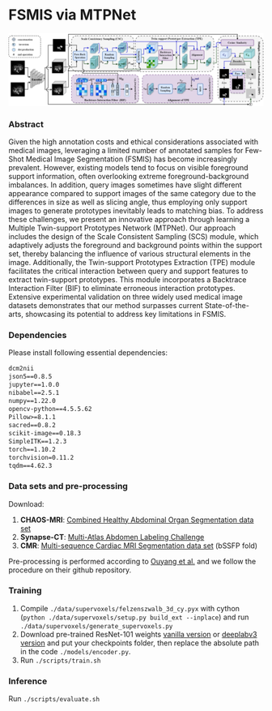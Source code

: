 # FSMIS via MTPNet

![image](https://github.com/FeifanSong/MTPNet/blob/master/Image.png)

### Abstract
Given the high annotation costs and ethical considerations associated with medical images, leveraging a limited number of annotated samples for Few-Shot Medical Image Segmentation (FSMIS) has become increasingly prevalent. However, existing models tend to focus on visible foreground support information, often overlooking extreme foreground-background imbalances. In addition, query images sometimes have slight different appearance compared to support images of the same category due to the differences in size as well as slicing angle, thus employing only support images to generate prototypes inevitably leads to matching bias.
To address these challenges, we present an innovative approach through learning a Multiple Twin-support Prototypes Network (MTPNet). Our approach includes the design of the Scale Consistent Sampling (SCS) module, which adaptively adjusts the foreground and background points within the support set, thereby balancing the influence of various structural elements in the image. Additionally, the Twin-support Prototypes Extraction (TPE) module facilitates the critical interaction between query and support features to extract twin-support prototypes. This module incorporates a Backtrace Interaction Filter (BIF) to eliminate erroneous interaction prototypes. Extensive experimental validation on three widely used medical image datasets demonstrates that our method surpasses current State-of-the-arts, showcasing its potential to address key limitations in FSMIS.

### Dependencies
Please install following essential dependencies:
```
dcm2nii
json5==0.8.5
jupyter==1.0.0
nibabel==2.5.1
numpy==1.22.0
opencv-python==4.5.5.62
Pillow>=8.1.1
sacred==0.8.2
scikit-image==0.18.3
SimpleITK==1.2.3
torch==1.10.2
torchvision=0.11.2
tqdm==4.62.3
```

### Data sets and pre-processing
Download:
1) **CHAOS-MRI**: [Combined Healthy Abdominal Organ Segmentation data set](https://chaos.grand-challenge.org/)
2) **Synapse-CT**: [Multi-Atlas Abdomen Labeling Challenge](https://www.synapse.org/#!Synapse:syn3193805/wiki/218292)
3) **CMR**: [Multi-sequence Cardiac MRI Segmentation data set](https://zmiclab.github.io/projects/mscmrseg19/) (bSSFP fold)

Pre-processing is performed according to [Ouyang et al.](https://github.com/cheng-01037/Self-supervised-Fewshot-Medical-Image-Segmentation/tree/2f2a22b74890cb9ad5e56ac234ea02b9f1c7a535) and we follow the procedure on their github repository.

### Training
1. Compile `./data/supervoxels/felzenszwalb_3d_cy.pyx` with cython (`python ./data/supervoxels/setup.py build_ext --inplace`) and run `./data/supervoxels/generate_supervoxels.py` 
2. Download pre-trained ResNet-101 weights [vanilla version](https://download.pytorch.org/models/resnet101-63fe2227.pth) or [deeplabv3 version](https://download.pytorch.org/models/deeplabv3_resnet101_coco-586e9e4e.pth) and put your checkpoints folder, then replace the absolute path in the code `./models/encoder.py`.  
3. Run `./scripts/train.sh` 

### Inference
Run `./scripts/evaluate.sh` 


